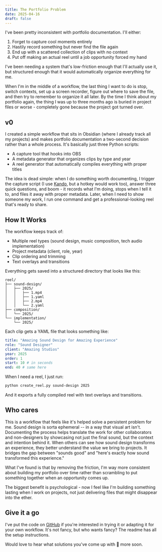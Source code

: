```yaml
---
title: The Portfolio Problem
date: 2025-04-16
draft: false
---
```


I've been pretty inconsistent with portfolio documentation. I'll either:

1. Forget to capture cool moments entirely
2. Hastily record something but never find the file again
3. End up with a scattered collection of clips with no context
4. Put off making an actual reel until a job opportunity forced my hand

I've been needing a system that's low-friction enough that I'll actually use it, but structured enough that it would automatically organize everything for me.

When I'm in the middle of a workflow, the last thing I want to do is stop, switch contexts, set up a screen recorder, figure out where to save the file, and then try to remember to organize it all later. By the time I think about my portfolio again, the thing I was up to three months ago is buried in project files or worse - completely gone because the project got turned over.
## v0

I created a simple workflow that sits in Obsidian (where I already track all my projects) and makes portfolio documentation a two-second decision rather than a whole process. It's basically just three Python scripts:

- A capture tool that hooks into OBS
- A metadata generator that organizes clips by type and year
- A reel generator that automatically compiles everything with proper titles

The idea is dead simple: when I do something worth documenting, I trigger the capture script (I use [Kando](https://kando.menu/), but a hotkey would work too), answer three quick questions, and boom - it records what I'm doing, stops when I tell it to, and files it away with proper metadata. Later, when I need to show someone my work, I run one command and get a professional-looking reel that's ready to share.

## How It Works

The workflow keeps track of:

- Multiple reel types (sound design, music composition, tech audio implementation)
- Project metadata (client, role, year)
- Clip ordering and trimming
- Text overlays and transitions

Everything gets saved into a structured directory that looks like this:

```
reel/
├── sound-design/
│   ├── 2025/
│   │   ├── 1.mp4
│   │   ├── 1.yaml
│   │   ├── 2.mp4
│   │   └── 2.yaml
├── composition/
│   └── 2025/
└── implementation/
    └── 2025/
```

Each clip gets a YAML file that looks something like:

```yaml
title: "Amazing Sound Design for Amazing Experience"
role: "Sound Designer"
client: "Amazing Studios"
year: 2025
order: 1
start: 10 # in seconds
end: 40 # same here
```

When I need a reel, I just run:

```bash
python create_reel.py sound-design 2025
```

And it exports a fully compiled reel with text overlays and transitions.

## Who cares

This is a workflow that feels like it's helped solve a persistent problem for me. Sound design is sorta ephemeral -- in a way that visual art isn't. Documenting the process helps translate the work for other collaborators and non-designers by showcasing not just the final sound, but the context and intention behind it. When others can see how sound design transforms an experience, they better understand the value we bring to projects. It bridges the gap between "sounds good" and "here's exactly how sound transformed this experience."

What I've found is that by removing the friction, I'm way more consistent about building my portfolio over time rather than scrambling to put something together when an opportunity comes up.

The biggest benefit is psychological - now I feel like I'm building something lasting when I work on projects, not just delivering files that might disappear into the ether.

## Give it a go

I've put the code on [GitHub](https://github.com/danialrami/portfolio-reel) if you're interested in trying it or adapting it for your own workflow. It's not fancy, but who wants fancy? The readme has all the setup instructions.

Would love to hear what solutions you've come up with 👏 more soon.